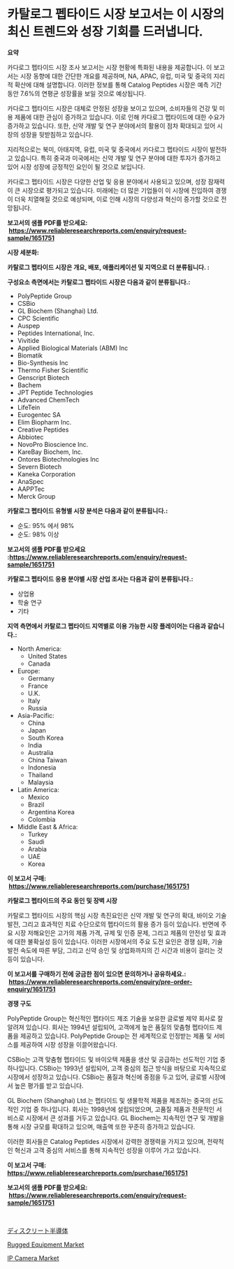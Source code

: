 <p><h1>카탈로그 펩타이드 시장 보고서는 이 시장의 최신 트렌드와 성장 기회를 드러냅니다.</h1></p><p><strong>요약</strong></p>
<p><p>카다로그 펩타이드 시장 조사 보고서는 시장 현황에 특화된 내용을 제공합니다. 이 보고서는 시장 동향에 대한 간단한 개요를 제공하며, NA, APAC, 유럽, 미국 및 중국의 지리적 확산에 대해 설명합니다. 이러한 정보를 통해 Catalog Peptides 시장은 예측 기간 동안 7.6%의 연평균 성장률을 보일 것으로 예상됩니다.</p><p>카다로그 펩타이드 시장은 대체로 안정된 성장을 보이고 있으며, 소비자들의 건강 및 미용 제품에 대한 관심이 증가하고 있습니다. 이로 인해 카다로그 펩타이드에 대한 수요가 증가하고 있습니다. 또한, 신약 개발 및 연구 분야에서의 활용이 점차 확대되고 있어 시장의 성장을 뒷받침하고 있습니다.</p><p>지리적으로는 북미, 아태지역, 유럽, 미국 및 중국에서 카다로그 펩타이드 시장이 발전하고 있습니다. 특히 중국과 미국에서는 신약 개발 및 연구 분야에 대한 투자가 증가하고 있어 시장 성장에 긍정적인 요인이 될 것으로 보입니다.</p><p>카다로그 펩타이드 시장은 다양한 산업 및 응용 분야에서 사용되고 있으며, 성장 잠재력이 큰 시장으로 평가되고 있습니다. 미래에는 더 많은 기업들이 이 시장에 진입하여 경쟁이 더욱 치열해질 것으로 예상되며, 이로 인해 시장의 다양성과 혁신이 증가할 것으로 전망됩니다.</p></p>
<p><strong>보고서의 샘플 PDF를 받으세요: &nbsp;<a href="https://www.reliableresearchreports.com/enquiry/request-sample/1651751">https://www.reliableresearchreports.com/enquiry/request-sample/1651751</a></strong></p>
<p><strong>시장 세분화:</strong></p>
<p><strong> 카탈로그 펩타이드 시장은 개요, 배포, 애플리케이션 및 지역으로 더 분류됩니다. :</strong></p>
<p><strong>구성요소 측면에서는 카탈로그 펩타이드 시장은 다음과 같이 분류됩니다.:</strong></p>
<p><ul><li>PolyPeptide Group</li><li>CSBio</li><li>GL Biochem (Shanghai) Ltd.</li><li>CPC Scientific</li><li>Auspep</li><li>Peptides International, Inc.</li><li>Vivitide</li><li>Applied Biological Materials (ABM) Inc</li><li>Biomatik</li><li>Bio-Synthesis Inc</li><li>Thermo Fisher Scientific</li><li>Genscript Biotech</li><li>Bachem</li><li>JPT Peptide Technologies</li><li>Advanced ChemTech</li><li>LifeTein</li><li>Eurogentec SA</li><li>Elim Biopharm Inc.</li><li>Creative Peptides</li><li>Abbiotec</li><li>NovoPro Bioscience Inc.</li><li>KareBay Biochem, Inc.</li><li>Ontores Biotechnologies Inc</li><li>Severn Biotech</li><li>Kaneka Corporation</li><li>AnaSpec</li><li>AAPPTec</li><li>Merck Group</li></ul></p>
<p><strong> 카탈로그 펩타이드 유형별 시장 분석은 다음과 같이 분류됩니다.:</strong></p>
<p><ul><li>순도: 95% 에서 98%</li><li>순도: 98% 이상</li></ul></p>
<p><strong>보고서의 샘플 PDF를 받으세요 :<a href="https://www.reliableresearchreports.com/enquiry/request-sample/1651751">https://www.reliableresearchreports.com/enquiry/request-sample/1651751</a></strong></p>
<p><strong> 카탈로그 펩타이드 응용 분야별 시장 산업 조사는 다음과 같이 분류됩니다.:</strong></p>
<p><ul><li>상업용</li><li>학술 연구</li><li>기타</li></ul></p>
<p><strong>지역 측면에서 카탈로그 펩타이드 지역별로 이용 가능한 시장 플레이어는 다음과 같습니다.:</strong></p>
<p><ul>
    <li>
        North America:
        <ul>
            <li>United States</li>
            <li>Canada</li>
        </ul>
    </li>
    <li>
        Europe:
        <ul>
            <li>Germany</li>
            <li>France</li>
            <li>U.K.</li>
            <li>Italy</li>
            <li>Russia</li>
        </ul>
    </li>
    <li>
        Asia-Pacific:
        <ul>
            <li>China</li>
            <li>Japan</li>
            <li>South Korea</li>
            <li>India</li>
            <li>Australia</li>
            <li>China Taiwan</li>
            <li>Indonesia</li>
            <li>Thailand</li>
            <li>Malaysia</li>
        </ul>
    </li>
    <li>
        Latin America:
        <ul>
            <li>Mexico</li>
            <li>Brazil</li>
            <li>Argentina Korea</li>
            <li>Colombia</li>
        </ul>
    </li>
    <li>
        Middle East & Africa:
        <ul>
            <li>Turkey</li>
            <li>Saudi</li>
            <li>Arabia</li>
            <li>UAE</li>
            <li>Korea</li>
        </ul>
    </li>
    </ul></p>
<p><strong>이 보고서 구매: &nbsp;<a href="https://www.reliableresearchreports.com/purchase/1651751">https://www.reliableresearchreports.com/purchase/1651751</a></strong></p>
<p><strong>카탈로그 펩타이드의 주요 동인 및 장벽 시장</strong></p>
<p><p>카탈로그 펩타이드 시장의 핵심 시장 촉진요인은 신약 개발 및 연구의 확대, 바이오 기술 발전, 그리고 효과적인 치료 수단으로의 펩타이드의 활용 증가 등이 있습니다. 반면에 주요 시장 저해요인은 고가의 제품 가격, 규제 및 인증 문제, 그리고 제품의 안전성 및 효과에 대한 불확실성 등이 있습니다. 이러한 시장에서의 주요 도전 요인은 경쟁 심화, 기술 발전 속도에 따른 부담, 그리고 신약 승인 및 상업화까지의 긴 시간과 비용이 걸리는 것 등이 있습니다.</p></p>
<p><strong>이 보고서를 구매하기 전에 궁금한 점이 있으면 문의하거나 공유하세요.: &nbsp;<a href="https://www.reliableresearchreports.com/enquiry/pre-order-enquiry/1651751">https://www.reliableresearchreports.com/enquiry/pre-order-enquiry/1651751</a></strong></p>
<p><strong>경쟁 구도</strong></p>
<p><p>PolyPeptide Group는 혁신적인 펩타이드 제조 기술을 보유한 글로벌 제약 회사로 잘 알려져 있습니다. 회사는 1994년 설립되어, 고객에게 높은 품질의 맞춤형 펩타이드 제품을 제공하고 있습니다. PolyPeptide Group는 전 세계적으로 인정받는 제품 및 서비스를 제공하여 시장 성장을 이끌어왔습니다.</p><p>CSBio는 고객 맞춤형 펩타이드 및 바이오텍 제품을 생산 및 공급하는 선도적인 기업 중 하나입니다. CSBio는 1993년 설립되어, 고객 중심의 접근 방식을 바탕으로 지속적으로 시장에서 성장하고 있습니다. CSBio는 품질과 혁신에 중점을 두고 있어, 글로벌 시장에서 높은 평가를 받고 있습니다.</p><p>GL Biochem (Shanghai) Ltd.는 펩타이드 및 생물학적 제품을 제조하는 중국의 선도적인 기업 중 하나입니다. 회사는 1998년에 설립되었으며, 고품질 제품과 전문적인 서비스로 시장에서 큰 성과를 거두고 있습니다. GL Biochem는 지속적인 연구 및 개발을 통해 시장 규모를 확대하고 있으며, 매출액 또한 꾸준히 증가하고 있습니다.</p><p>이러한 회사들은 Catalog Peptides 시장에서 강력한 경쟁력을 가지고 있으며, 전략적인 혁신과 고객 중심의 서비스를 통해 지속적인 성장을 이루어 가고 있습니다.</p></p>
<p><strong>이 보고서 구매: &nbsp; <a href="https://www.reliableresearchreports.com/purchase/1651751">https://www.reliableresearchreports.com/purchase/1651751</a></strong></p>
<p><strong>보고서의 샘플 PDF를 받으세요: &nbsp;<a href="https://www.reliableresearchreports.com/enquiry/request-sample/1651751">https://www.reliableresearchreports.com/enquiry/request-sample/1651751</a></strong><strong></strong></p>
<p>&nbsp;</p>
<p><p><a href="https://medium.com/@rudysimonis2023/2024%E5%B9%B4%E3%81%8B%E3%82%892031%E5%B9%B4%E3%81%BE%E3%81%A7%E3%81%AE%E6%9C%9F%E9%96%93%E3%81%AB%E4%BA%88%E6%B8%AC%E3%81%95%E3%82%8C%E3%82%8B%E3%83%87%E3%82%A3%E3%82%B9%E3%82%AF%E3%83%AA%E3%83%BC%E3%83%88%E5%8D%8A%E5%B0%8E%E4%BD%93%E5%B8%82%E5%A0%B4%E3%81%AE%E3%83%88%E3%83%AC%E3%83%B3%E3%83%89%E3%81%A8%E5%B8%82%E5%A0%B4%E5%88%86%E6%9E%90-6987d07d9a1d">ディスクリート半導体</a></p><p><a href="https://github.com/seekum/Market-Research-Report-List-2/blob/main/rugged-equipment-market.md">Rugged Equipment Market</a></p><p><a href="https://github.com/nancykennedykellievqfqt2/Market-Research-Report-List-1/blob/main/ip-camera-market.md">IP Camera Market</a></p></p>